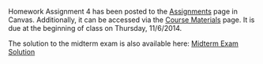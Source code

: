 <!--
.. title: Assignment 4 Posted and Midterm Exam Solution
.. slug: assignment-4-posted
.. date: 2014-10-22 13:17:00 UTC-05:00
.. tags: 
.. link: 
-->

Homework Assignment 4 has been posted to the [Assignments](https://utexas.instructure.com/courses/1119539/assignments/3475820) page in Canvas.  Additionally, it can be accessed via the [Course Materials](/course-mat/) page.  It is due at the beginning of class on Thursday, 11/6/2014.  

The solution to the midterm exam is also available here: <a href="http://nbviewer.ipython.org/github/johntfoster/PGE383-AdvGeomechanics/blob/master/files/MidtermExamSolution.ipynb" target="blank_">Midterm Exam Solution</a>

